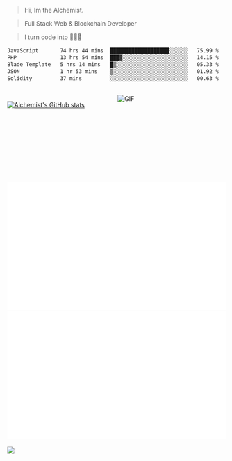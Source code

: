 > Hi, Im the Alchemist.

> Full Stack Web & Blockchain Developer

> I turn code into 💎💎💎

<!--START_SECTION:waka-->
```text
JavaScript       74 hrs 44 mins  ███████████████████░░░░░░   75.99 % 
PHP              13 hrs 54 mins  ███▓░░░░░░░░░░░░░░░░░░░░░   14.15 % 
Blade Template   5 hrs 14 mins   █▒░░░░░░░░░░░░░░░░░░░░░░░   05.33 % 
JSON             1 hr 53 mins    ▒░░░░░░░░░░░░░░░░░░░░░░░░   01.92 % 
Solidity         37 mins         ░░░░░░░░░░░░░░░░░░░░░░░░░   00.63 % 
```
<!--END_SECTION:waka-->


<br />

<img align="right" alt="GIF" src="https://user-images.githubusercontent.com/5355808/139111924-210cc6fa-9fb1-4dac-929d-6324a5836a92.gif" width="250" height="200" />

[![Alchemist's GitHub stats](https://github-readme-stats.vercel.app/api?username=DrMaxis&show_icons=true&theme=outrun&count_private=true)](#)

![](https://raw.githubusercontent.com/DrMaxis/github-stats-transparent/output/generated/overview.svg)
![](https://raw.githubusercontent.com/DrMaxis/github-stats-transparent/output/generated/languages.svg)

 
<a href="https://count.getloli.com/"><img src="https://count.getloli.com/get/@:maxis-the-alchemist?theme=rule34"></a>
<!-- https://count.getloli.com/get/@alchemist?theme=rule34 -->
<br>


